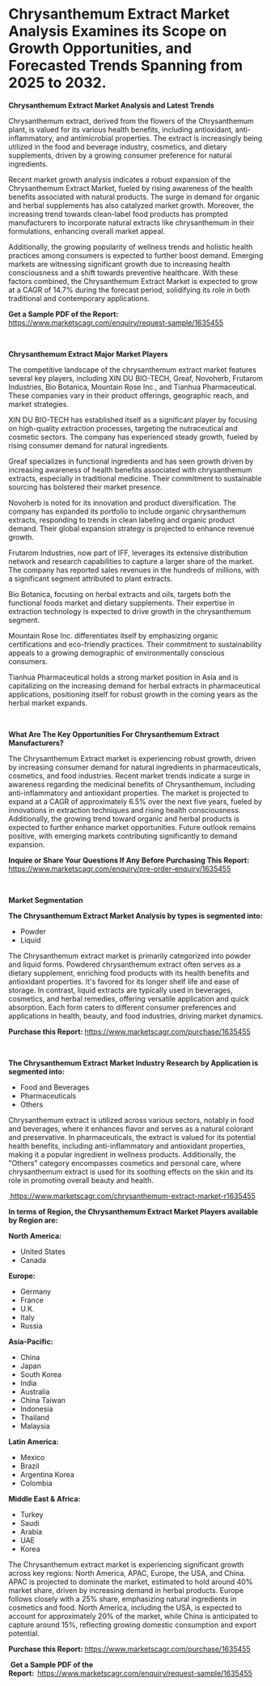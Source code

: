 <p><h1>Chrysanthemum Extract Market Analysis Examines its Scope on Growth Opportunities, and Forecasted Trends Spanning from 2025 to 2032.</h1></p><p><strong>Chrysanthemum Extract Market Analysis and Latest Trends</strong></p>
<p><p>Chrysanthemum extract, derived from the flowers of the Chrysanthemum plant, is valued for its various health benefits, including antioxidant, anti-inflammatory, and antimicrobial properties. The extract is increasingly being utilized in the food and beverage industry, cosmetics, and dietary supplements, driven by a growing consumer preference for natural ingredients. </p><p>Recent market growth analysis indicates a robust expansion of the Chrysanthemum Extract Market, fueled by rising awareness of the health benefits associated with natural products. The surge in demand for organic and herbal supplements has also catalyzed market growth. Moreover, the increasing trend towards clean-label food products has prompted manufacturers to incorporate natural extracts like chrysanthemum in their formulations, enhancing overall market appeal.</p><p>Additionally, the growing popularity of wellness trends and holistic health practices among consumers is expected to further boost demand. Emerging markets are witnessing significant growth due to increasing health consciousness and a shift towards preventive healthcare. With these factors combined, the Chrysanthemum Extract Market is expected to grow at a CAGR of 14.7% during the forecast period, solidifying its role in both traditional and contemporary applications.</p></p>
<p><strong>Get a Sample PDF of the Report:&nbsp;</strong> <a href="https://www.marketscagr.com/enquiry/request-sample/1635455?utm_campaign=3204&utm_medium=2&utm_source=Github&utm_content=ia&utm_term=19042025&utm_id=chrysanthemum-extract">https://www.marketscagr.com/enquiry/request-sample/1635455</a></p>
<p>&nbsp;</p>
<p><strong>Chrysanthemum Extract Major Market Players</strong></p>
<p><p>The competitive landscape of the chrysanthemum extract market features several key players, including XIN DU BIO-TECH, Greaf, Novoherb, Frutarom Industries, Bio Botanica, Mountain Rose Inc., and Tianhua Pharmaceutical. These companies vary in their product offerings, geographic reach, and market strategies.</p><p>XIN DU BIO-TECH has established itself as a significant player by focusing on high-quality extraction processes, targeting the nutraceutical and cosmetic sectors. The company has experienced steady growth, fueled by rising consumer demand for natural ingredients.</p><p>Greaf specializes in functional ingredients and has seen growth driven by increasing awareness of health benefits associated with chrysanthemum extracts, especially in traditional medicine. Their commitment to sustainable sourcing has bolstered their market presence.</p><p>Novoherb is noted for its innovation and product diversification. The company has expanded its portfolio to include organic chrysanthemum extracts, responding to trends in clean labeling and organic product demand. Their global expansion strategy is projected to enhance revenue growth.</p><p>Frutarom Industries, now part of IFF, leverages its extensive distribution network and research capabilities to capture a larger share of the market. The company has reported sales revenues in the hundreds of millions, with a significant segment attributed to plant extracts.</p><p>Bio Botanica, focusing on herbal extracts and oils, targets both the functional foods market and dietary supplements. Their expertise in extraction technology is expected to drive growth in the chrysanthemum segment.</p><p>Mountain Rose Inc. differentiates itself by emphasizing organic certifications and eco-friendly practices. Their commitment to sustainability appeals to a growing demographic of environmentally conscious consumers.</p><p>Tianhua Pharmaceutical holds a strong market position in Asia and is capitalizing on the increasing demand for herbal extracts in pharmaceutical applications, positioning itself for robust growth in the coming years as the herbal market expands.</p></p>
<p>&nbsp;</p>
<p><strong>What Are The Key Opportunities For Chrysanthemum Extract Manufacturers?</strong></p>
<p><p>The Chrysanthemum Extract market is experiencing robust growth, driven by increasing consumer demand for natural ingredients in pharmaceuticals, cosmetics, and food industries. Recent market trends indicate a surge in awareness regarding the medicinal benefits of Chrysanthemum, including anti-inflammatory and antioxidant properties. The market is projected to expand at a CAGR of approximately 6.5% over the next five years, fueled by innovations in extraction techniques and rising health consciousness. Additionally, the growing trend toward organic and herbal products is expected to further enhance market opportunities. Future outlook remains positive, with emerging markets contributing significantly to demand expansion.</p></p>
<p><strong>Inquire or Share Your Questions If Any Before Purchasing This Report:</strong> <a href="https://www.marketscagr.com/enquiry/pre-order-enquiry/1635455?utm_campaign=3204&utm_medium=2&utm_source=Github&utm_content=ia&utm_term=19042025&utm_id=chrysanthemum-extract">https://www.marketscagr.com/enquiry/pre-order-enquiry/1635455</a></p>
<p>&nbsp;</p>
<p><strong>Market Segmentation</strong></p>
<p><strong>The Chrysanthemum Extract Market Analysis by types is segmented into:</strong></p>
<p><ul><li>Powder</li><li>Liquid</li></ul></p>
<p><p>The Chrysanthemum extract market is primarily categorized into powder and liquid forms. Powdered chrysanthemum extract often serves as a dietary supplement, enriching food products with its health benefits and antioxidant properties. It's favored for its longer shelf life and ease of storage. In contrast, liquid extracts are typically used in beverages, cosmetics, and herbal remedies, offering versatile application and quick absorption. Each form caters to different consumer preferences and applications in health, beauty, and food industries, driving market dynamics.</p></p>
<p><strong>Purchase this Report:&nbsp;</strong><a href="https://www.marketscagr.com/purchase/1635455?utm_campaign=3204&utm_medium=2&utm_source=Github&utm_content=ia&utm_term=19042025&utm_id=chrysanthemum-extract">https://www.marketscagr.com/purchase/1635455</a></p>
<p>&nbsp;</p>
<p><strong>The Chrysanthemum Extract Market Industry Research by Application is segmented into:</strong></p>
<p><ul><li>Food and Beverages</li><li>Pharmaceuticals</li><li>Others</li></ul></p>
<p><p>Chrysanthemum extract is utilized across various sectors, notably in food and beverages, where it enhances flavor and serves as a natural colorant and preservative. In pharmaceuticals, the extract is valued for its potential health benefits, including anti-inflammatory and antioxidant properties, making it a popular ingredient in wellness products. Additionally, the "Others" category encompasses cosmetics and personal care, where chrysanthemum extract is used for its soothing effects on the skin and its role in promoting overall beauty and health.</p></p>
<p><a href="https://www.marketscagr.com/chrysanthemum-extract-market-r1635455?utm_campaign=3204&utm_medium=2&utm_source=Github&utm_content=ia&utm_term=19042025&utm_id=chrysanthemum-extract">&nbsp;https://www.marketscagr.com/chrysanthemum-extract-market-r1635455</a></p>
<p><strong>In terms of Region, the Chrysanthemum Extract Market Players available by Region are:</strong></p>
<p>
    <p> <strong> North America: </strong>
        <ul>
            <li>United States</li>
            <li>Canada</li>
        </ul>
        </p> 
    <p> <strong> Europe: </strong>
        <ul>
            <li>Germany</li>
            <li>France</li>
            <li>U.K.</li>
            <li>Italy</li>
            <li>Russia</li>
        </ul>
        </p> 
    <p> <strong> Asia-Pacific: </strong>
        <ul>
            <li>China</li>
            <li>Japan</li>
            <li>South Korea</li>
            <li>India</li>
            <li>Australia</li>
            <li>China Taiwan</li>
            <li>Indonesia</li>
            <li>Thailand</li>
            <li>Malaysia</li>
        </ul>
        </p> 
    <p> <strong> Latin America: </strong>
        <ul>
            <li>Mexico</li>
            <li>Brazil</li>
            <li>Argentina Korea</li>
            <li>Colombia</li>
        </ul>
        </p> 
    <p> <strong> Middle East & Africa: </strong>
        <ul>
            <li>Turkey</li>
            <li>Saudi</li>
            <li>Arabia</li>
            <li>UAE</li>
            <li>Korea</li>
        </ul>
    </p>
    </p>
<p><p>The Chrysanthemum extract market is experiencing significant growth across key regions: North America, APAC, Europe, the USA, and China. APAC is projected to dominate the market, estimated to hold around 40% market share, driven by increasing demand in herbal products. Europe follows closely with a 25% share, emphasizing natural ingredients in cosmetics and food. North America, including the USA, is expected to account for approximately 20% of the market, while China is anticipated to capture around 15%, reflecting growing domestic consumption and export potential.</p></p>
<p><strong>Purchase this Report: </strong><a href="https://www.marketscagr.com/purchase/1635455?utm_campaign=3204&utm_medium=2&utm_source=Github&utm_content=ia&utm_term=19042025&utm_id=chrysanthemum-extract">https://www.marketscagr.com/purchase/1635455</a></p>
<p>&nbsp;<strong>Get a Sample PDF of the Report:&nbsp;&nbsp;</strong><a href="https://www.marketscagr.com/enquiry/request-sample/1635455?utm_campaign=3204&utm_medium=2&utm_source=Github&utm_content=ia&utm_term=19042025&utm_id=chrysanthemum-extract">https://www.marketscagr.com/enquiry/request-sample/1635455</a></p>
<p><strong></strong></p>
<p><p></p><p></p><p></p></p>